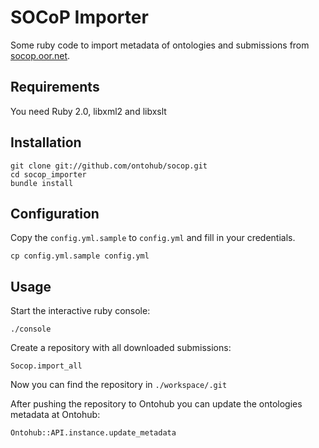 SOCoP Importer
==================

Some ruby code to import metadata of ontologies and submissions from [socop.oor.net](http://socop.oor.net/).

Requirements
------------

You need Ruby 2.0, libxml2 and libxslt


Installation
------------

    git clone git://github.com/ontohub/socop.git
    cd socop_importer
    bundle install

Configuration
-------------

Copy the `config.yml.sample` to `config.yml` and fill in your credentials.

    cp config.yml.sample config.yml

Usage
-----

Start the interactive ruby console:

    ./console

Create a repository with all downloaded submissions:

    Socop.import_all

Now you can find the repository in `./workspace/.git`

After pushing the repository to Ontohub you can update the ontologies metadata at Ontohub:

    Ontohub::API.instance.update_metadata
